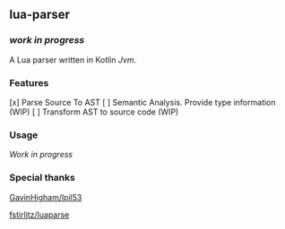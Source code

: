## lua-parser

### _work in progress_

A Lua parser written in Kotlin _Jvm_.

### Features

[x] Parse Source To AST
[ ] Semantic Analysis. Provide type information (WIP)
[ ] Transform AST to source code (WIP)

### Usage

_Work in progress_

### Special thanks

[GavinHigham/lpil53](https://github.com/GavinHigham/lpil53)

[fstirlitz/luaparse](https://github.com/fstirlitz/luaparse)